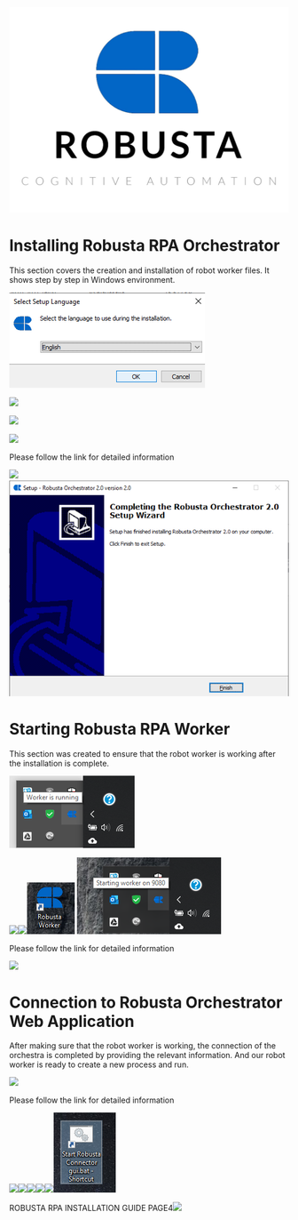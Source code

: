 ﻿






![](Aspose.Words.2b50d66f-e883-4be7-85ac-d2d04408fd22.001.jpeg)

# **Installing Robusta RPA Orchestrator**


This section covers the creation and installation of robot worker files. It shows step by step in Windows environment.

![](Aspose.Words.2b50d66f-e883-4be7-85ac-d2d04408fd22.002.png)







![](Aspose.Words.2b50d66f-e883-4be7-85ac-d2d04408fd22.003.png)

![](Aspose.Words.2b50d66f-e883-4be7-85ac-d2d04408fd22.003.png)

![](Aspose.Words.2b50d66f-e883-4be7-85ac-d2d04408fd22.003.png)

Please follow the link for detailed information

![](Aspose.Words.2b50d66f-e883-4be7-85ac-d2d04408fd22.004.png)![](Aspose.Words.2b50d66f-e883-4be7-85ac-d2d04408fd22.005.png)
# **Starting Robusta RPA Worker**





This section was created to ensure that the robot worker is working after the installation is complete.







![](Aspose.Words.2b50d66f-e883-4be7-85ac-d2d04408fd22.006.png)

![](Aspose.Words.2b50d66f-e883-4be7-85ac-d2d04408fd22.007.png)![](Aspose.Words.2b50d66f-e883-4be7-85ac-d2d04408fd22.007.png)![](Aspose.Words.2b50d66f-e883-4be7-85ac-d2d04408fd22.008.png)                   ![](Aspose.Words.2b50d66f-e883-4be7-85ac-d2d04408fd22.009.png)                          















Please follow the link for detailed information

![](Aspose.Words.2b50d66f-e883-4be7-85ac-d2d04408fd22.010.png)













# **Connection  to Robusta Orchestrator Web Application**

After making sure that the robot worker is working, the connection of the orchestra is completed by providing the relevant information. And our robot worker is ready to create a new process and run.




![](Aspose.Words.2b50d66f-e883-4be7-85ac-d2d04408fd22.011.png)

Please follow the link for detailed information



![](Aspose.Words.2b50d66f-e883-4be7-85ac-d2d04408fd22.012.png)![](Aspose.Words.2b50d66f-e883-4be7-85ac-d2d04408fd22.007.png)![](Aspose.Words.2b50d66f-e883-4be7-85ac-d2d04408fd22.007.png)![](Aspose.Words.2b50d66f-e883-4be7-85ac-d2d04408fd22.007.png)![](Aspose.Words.2b50d66f-e883-4be7-85ac-d2d04408fd22.013.png)![](Aspose.Words.2b50d66f-e883-4be7-85ac-d2d04408fd22.014.png)

ROBUSTA RPA INSTALLATION GUIDE		PAGE4![](Aspose.Words.2b50d66f-e883-4be7-85ac-d2d04408fd22.015.png)
